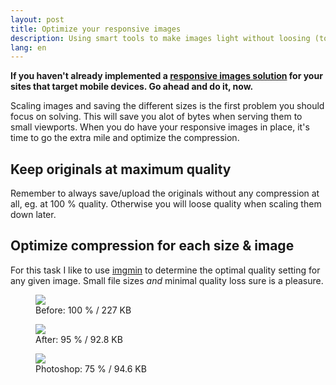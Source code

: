 ```yaml
---
layout: post
title: Optimize your responsive images
description: Using smart tools to make images light without loosing (too much) details.
lang: en
---
```


__If you haven't already implemented a [responsive images solution](http://www.smashingmagazine.com/2013/07/08/choosing-a-responsive-image-solution/) for your sites that target mobile devices. Go ahead and do it, now.__

Scaling images and saving the different sizes is the first problem you should focus on solving. This will save you alot of bytes when serving them to small viewports. When you do have your responsive images in place, it's time to go the extra mile and optimize the compression.

## Keep originals at maximum quality

Remember to always save/upload the originals without any compression at all, eg. at 100 % quality. Otherwise you will loose quality when scaling them down later.

## Optimize compression for each size &amp; image

For this task I like to use [imgmin](https://github.com/rflynn/imgmin) to determine the optimal quality setting for any given image. Small file sizes _and_ minimal quality loss sure is a pleasure.

<figure class="center">
    <img src="{{ site.url }}/images/corgi-100.jpg" />
    <figcaption>Before: 100 % / 227 KB</figcaption>
</figure>

<figure class="center">
    <img src="{{ site.url }}/images/corgi-optimized.jpg" />
    <figcaption>After: 95 % / 92.8 KB</figcaption>
</figure>

<figure class="center">
    <img src="{{ site.url }}/images/corgi-75.jpg" />
    <figcaption>Photoshop: 75 % / 94.6 KB</figcaption>
</figure>